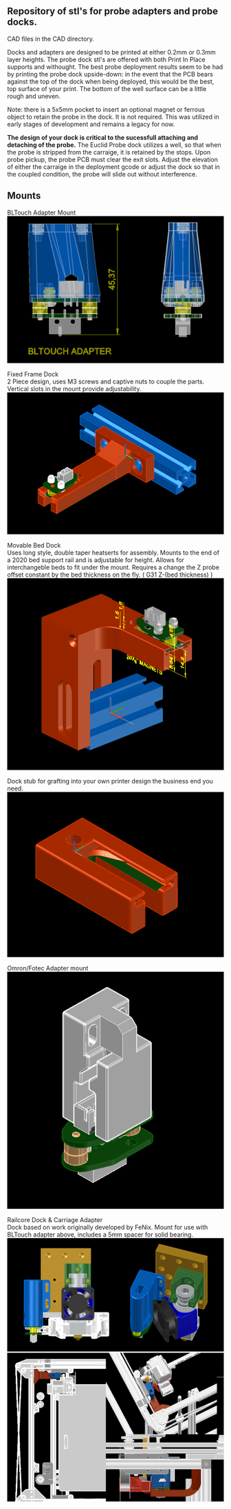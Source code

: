 ## Repository of stl's for probe adapters and probe docks. 

CAD files in the CAD directory. 

Docks and adapters are designed to be printed at either 0.2mm or 0.3mm layer heights. The probe dock stl's are offered with both Print In Place supports and withought. The best probe deployment results seem to be had by printing the probe dock upside-down: in the event that the PCB bears against the top of the dock when being deployed, this would be the best, top surface of your print. The bottom of the well surface can be a little rough and uneven.  

Note: there is a 5x5mm pocket to insert an optional magnet or ferrous object to retain the probe in the dock. It is not required. This was utilized in early stages of development and remains a legacy for now. 

**The design of your dock is critical to the sucessfull attaching and detaching of the probe.** The Euclid Probe dock utilizes a well, so that when the probe is stripped from the carraige, it is retained by the stops. Upon probe pickup, the probe PCB must clear the exit slots. Adjust the elevation of either the carraige in the deployment gcode or adjust the dock so that in the coupled condition, the probe will slide out without interference.   

## Mounts
BLTouch Adapter Mount
![iso](/images/BLT_Adapter.png)   

Fixed Frame Dock  
2 Piece design, uses M3 screws and captive nuts to couple the parts. Vertical slots in the mount provide adjustability.     
![Probe docked in Frame mounted fixed dock](/images/Probe_Docked.png)  

Movable Bed Dock  
Uses long style, double taper heatserts for assembly. Mounts to the end of a 2020 bed support rail and is adjustable for height. Allows for interchangeble beds to fit under the mount. Requires a change the Z probe offset constant by the bed thickness on the fly. ( G31 Z-(bed thickness) )     
![iso](/images/2020Rail_Mount.png) 

Dock stub for grafting into your own printer design the business end you need. 
![iso](/images/Grafting_Stub.png)  

Omron/Fotec Adapter mount   
![iso](/images/OmronFotec.png)  

Railcore Dock & Carriage Adapter  
Dock based on work originally developed by FeNix. Mount for use with BLTouch adapter above, includes a 5mm spacer for solid bearing.
![iso](/images/RailCoreE3DV6x2.png)
![iso](/images/RailCoreSchema.png)

